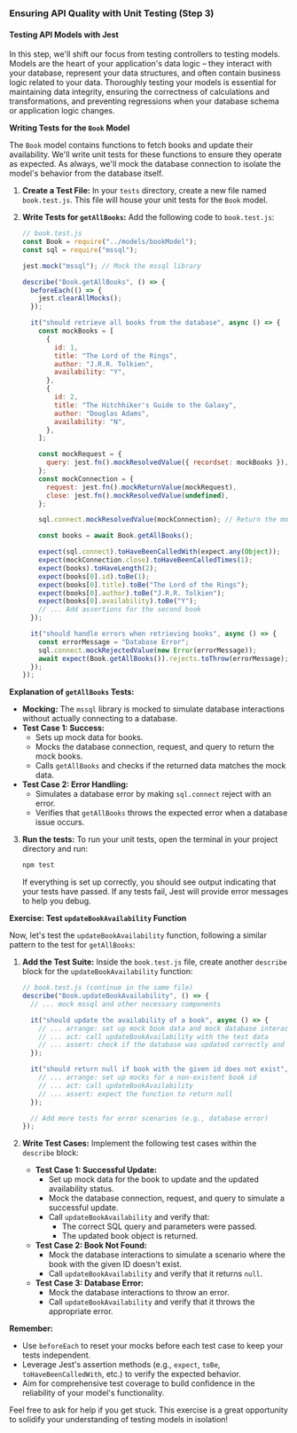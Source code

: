 ### Ensuring API Quality with Unit Testing (Step 3)

#### Testing API Models with Jest

In this step, we'll shift our focus from testing controllers to testing models. Models are the heart of your application's data logic – they interact with your database, represent your data structures, and often contain business logic related to your data. Thoroughly testing your models is essential for maintaining data integrity, ensuring the correctness of calculations and transformations, and preventing regressions when your database schema or application logic changes.

**Writing Tests for the `Book` Model**

The `Book` model contains functions to fetch books and update their availability. We'll write unit tests for these functions to ensure they operate as expected. As always, we'll mock the database connection to isolate the model's behavior from the database itself.

1.  **Create a Test File:** In your `tests` directory, create a new file named `book.test.js`. This file will house your unit tests for the `Book` model.

2.  **Write Tests for `getAllBooks`:** Add the following code to `book.test.js`:

    ```javascript
    // book.test.js
    const Book = require("../models/bookModel");
    const sql = require("mssql");

    jest.mock("mssql"); // Mock the mssql library

    describe("Book.getAllBooks", () => {
      beforeEach(() => {
        jest.clearAllMocks();
      });

      it("should retrieve all books from the database", async () => {
        const mockBooks = [
          {
            id: 1,
            title: "The Lord of the Rings",
            author: "J.R.R. Tolkien",
            availability: "Y",
          },
          {
            id: 2,
            title: "The Hitchhiker's Guide to the Galaxy",
            author: "Douglas Adams",
            availability: "N",
          },
        ];

        const mockRequest = {
          query: jest.fn().mockResolvedValue({ recordset: mockBooks }),
        };
        const mockConnection = {
          request: jest.fn().mockReturnValue(mockRequest),
          close: jest.fn().mockResolvedValue(undefined),
        };

        sql.connect.mockResolvedValue(mockConnection); // Return the mock connection

        const books = await Book.getAllBooks();

        expect(sql.connect).toHaveBeenCalledWith(expect.any(Object));
        expect(mockConnection.close).toHaveBeenCalledTimes(1);
        expect(books).toHaveLength(2);
        expect(books[0].id).toBe(1);
        expect(books[0].title).toBe("The Lord of the Rings");
        expect(books[0].author).toBe("J.R.R. Tolkien");
        expect(books[0].availability).toBe("Y");
        // ... Add assertions for the second book
      });

      it("should handle errors when retrieving books", async () => {
        const errorMessage = "Database Error";
        sql.connect.mockRejectedValue(new Error(errorMessage));
        await expect(Book.getAllBooks()).rejects.toThrow(errorMessage);
      });
    });
    ```

**Explanation of `getAllBooks` Tests:**

- **Mocking:** The `mssql` library is mocked to simulate database interactions without actually connecting to a database.
- **Test Case 1: Success:**
  - Sets up mock data for books.
  - Mocks the database connection, request, and query to return the mock books.
  - Calls `getAllBooks` and checks if the returned data matches the mock data.
- **Test Case 2: Error Handling:**
  - Simulates a database error by making `sql.connect` reject with an error.
  - Verifies that `getAllBooks` throws the expected error when a database issue occurs.

3.  **Run the tests:** To run your unit tests, open the terminal in your project directory and run:

    ```bash
    npm test
    ```

    If everything is set up correctly, you should see output indicating that your tests have passed. If any tests fail, Jest will provide error messages to help you debug.

**Exercise: Test `updateBookAvailability` Function**

Now, let's test the `updateBookAvailability` function, following a similar pattern to the test for `getAllBooks`:

1.  **Add the Test Suite:** Inside the `book.test.js` file, create another `describe` block for the `updateBookAvailability` function:

    ```javascript
    // book.test.js (continue in the same file)
    describe("Book.updateBookAvailability", () => {
      // ... mock mssql and other necessary components

      it("should update the availability of a book", async () => {
        // ... arrange: set up mock book data and mock database interaction
        // ... act: call updateBookAvailability with the test data
        // ... assert: check if the database was updated correctly and the updated book is returned
      });

      it("should return null if book with the given id does not exist", async () => {
        // ... arrange: set up mocks for a non-existent book id
        // ... act: call updateBookAvailability
        // ... assert: expect the function to return null
      });

      // Add more tests for error scenarios (e.g., database error)
    });
    ```

2.  **Write Test Cases:** Implement the following test cases within the `describe` block:

    - **Test Case 1: Successful Update:**
      - Set up mock data for the book to update and the updated availability status.
      - Mock the database connection, request, and query to simulate a successful update.
      - Call `updateBookAvailability` and verify that:
        - The correct SQL query and parameters were passed.
        - The updated book object is returned.
    - **Test Case 2: Book Not Found:**
      - Mock the database interactions to simulate a scenario where the book with the given ID doesn't exist.
      - Call `updateBookAvailability` and verify that it returns `null`.
    - **Test Case 3: Database Error:**
      - Mock the database interactions to throw an error.
      - Call `updateBookAvailability` and verify that it throws the appropriate error.

**Remember:**

- Use `beforeEach` to reset your mocks before each test case to keep your tests independent.
- Leverage Jest's assertion methods (e.g., `expect`, `toBe`, `toHaveBeenCalledWith`, etc.) to verify the expected behavior.
- Aim for comprehensive test coverage to build confidence in the reliability of your model's functionality.

Feel free to ask for help if you get stuck. This exercise is a great opportunity to solidify your understanding of testing models in isolation!
